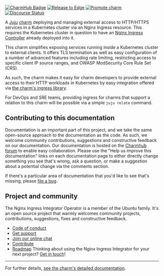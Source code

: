 [![CharmHub Badge](https://charmhub.io/nginx-ingress-integrator/badge.svg)](https://charmhub.io/nginx-ingress-integrator)
[![Release to Edge](https://github.com/canonical/nginx-ingress-integrator-operator/actions/workflows/test_and_publish_charm.yaml/badge.svg)](https://github.com/canonical/nginx-ingress-integrator-operator/actions/workflows/test_and_publish_charm.yaml)
[![Promote charm](https://github.com/canonical/nginx-ingress-integrator-operator/actions/workflows/promote_charm.yaml/badge.svg)](https://github.com/canonical/nginx-ingress-integrator-operator/actions/workflows/promote_charm.yaml)
[![Discourse Status](https://img.shields.io/discourse/status?server=https%3A%2F%2Fdiscourse.charmhub.io&style=flat&label=CharmHub%20Discourse)](https://discourse.charmhub.io)

A [Juju](https://juju.is/) [charm](https://juju.is/docs/olm/charmed-operators) deploying and managing external access to HTTP/HTTPS services in a
Kubernetes cluster via an Nginx Ingress resource. This requires the Kubernetes
cluster in question to have an [Nginx Ingress Controller](https://docs.nginx.com/nginx-ingress-controller/) already deployed into it.

This charm simplifies exposing services running inside a Kubernetes cluster to
external clients. It offers TLS termination as well as easy configuration of a
number of advanced features including rate limiting, restricting access to
specific client IP source ranges, and OWASP ModSecurity Core Rule Set (CRS).

As such, the charm makes it easy for charm developers to provide external
access to their HTTP workloads in Kubernetes by easy integration offered via
[the charm's ingress library](https://charmhub.io/nginx-ingress-integrator/libraries/ingress).

For DevOps and SRE teams, providing ingress for charms that support a relation
to this charm will be possible via a simple `juju relate` command.

## Contributing to this documentation

Documentation is an important part of this project, and we take the same open-source approach to the documentation as the code. As such, we welcome community contributions, suggestions and constructive feedback on our documentation. Our documentation is hosted on the [Charmhub forum](https://discourse.charmhub.io/t/nginx-ingress-integrator-docs-index/4511) to enable easy collaboration. Please use the "Help us improve this documentation" links on each documentation page to either directly change something you see that's wrong, ask a question, or make a suggestion about a potential change via the comments section.

If there's a particular area of documentation that you'd like to see that's missing, please [file a bug](https://github.com/canonical/nginx-ingress-integrator-operator/issues).

## Project and community

The Nginx Ingress Integrator Operator is a member of the Ubuntu family. It's an
open source project that warmly welcomes community projects, contributions,
suggestions, fixes and constructive feedback.
* [Code of conduct](https://ubuntu.com/community/code-of-conduct)
* [Get support](https://discourse.charmhub.io/)
* [Join our online chat](https://chat.charmhub.io/charmhub/channels/charm-dev)
* [Contribute](https://charmhub.io/nginx-ingress-integrator/docs/contributing)
* [Roadmap](https://charmhub.io/nginx-ingress-integrator/docs/roadmap)
Thinking about using the Nginx Ingress Integrator for your next project? [Get in touch](https://chat.charmhub.io/charmhub/channels/charm-dev)!

---

For further details,
[see the charm's detailed documentation](https://charmhub.io/nginx-ingress-integrator/docs).
